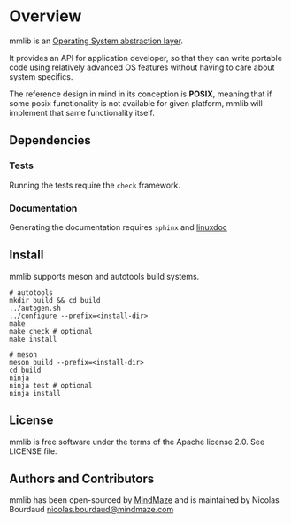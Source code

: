 # Overview

mmlib is an [Operating System abstraction layer][1].

It provides an API for application developer, so that they can write portable
code using relatively advanced OS features without having to care about system
specifics.

The reference design in mind in its conception is **POSIX**, meaning that if
some posix functionality is not available for given platform, mmlib will
implement that same functionality itself.

[1]: https://en.wikipedia.org/wiki/Operating_system_abstraction_layer

## Dependencies

### Tests

Running the tests require the `check` framework.

### Documentation

Generating the documentation requires `sphinx` and
[linuxdoc](https://github.com/mmlabs-mindmaze/linuxdoc)

## Install

mmlib supports meson and autotools build systems.

```
# autotools
mkdir build && cd build
../autogen.sh
../configure --prefix=<install-dir>
make
make check # optional
make install

# meson
meson build --prefix=<install-dir>
cd build
ninja
ninja test # optional
ninja install
```

## License

mmlib is free software under the terms of the Apache license 2.0.
See LICENSE file.

## Authors and Contributors

mmlib has been open-sourced by [MindMaze](https://www.mindmaze.com) and is
maintained by Nicolas Bourdaud <nicolas.bourdaud@mindmaze.com>
